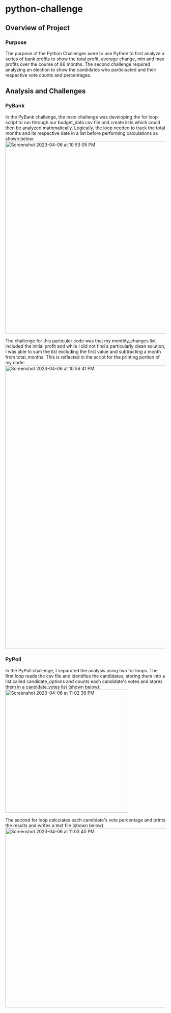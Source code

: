 # python-challenge
## Overview of Project

### Purpose
The purpose of the Python Challenges were to use Python to first analyze a series of bank profits to show the total profit, average change, min and max profits over the course of 86 months. The second challenge required analyzing an election to show the candidates who participated and their respective vote counts and percentages.

## Analysis and Challenges
### PyBank
In the PyBank challenge, the main challenge was developing the for loop script to run through our budget_data csv file and create lists which could then be analyzed mathmatically. Logically, the loop needed to track the total months and its respective date in a list before performing calculations as shown below:
<img width="602" alt="Screenshot 2023-04-06 at 10 53 05 PM" src="https://user-images.githubusercontent.com/114324871/230537616-b036ae6e-6128-4b2a-be5a-0a611f26f785.png">

The challenge for this particular code was that my monthly_changes list included the initial profit and while I did not find a particularly clean solution, I was able to sum the list excluding the first value and subtracting a month from total_months. This is reflected in the script for the printing portion of my code:
<img width="889" alt="Screenshot 2023-04-06 at 10 56 41 PM" src="https://user-images.githubusercontent.com/114324871/230538054-ee0590d4-54e2-42de-b1a8-467f2d17c939.png">

### PyPoll
In the PyPoll challenge, I separated the analysis using two for loops. The first loop reads the csv file and identifies the candidates, storing them into a list called candidate_options and counts each candidate's votes and stores them in a candidate_votes list (shown below). 
<img width="386" alt="Screenshot 2023-04-06 at 11 02 39 PM" src="https://user-images.githubusercontent.com/114324871/230538602-c36a00dd-6a15-4d9b-988a-f455048d3523.png">


The second for loop calculates each candidate's vote percentage and prints the results and writes a text file (shown below)
<img width="562" alt="Screenshot 2023-04-06 at 11 03 40 PM" src="https://user-images.githubusercontent.com/114324871/230538680-146da012-fdef-4c0e-89fd-d8ec4152e062.png">


